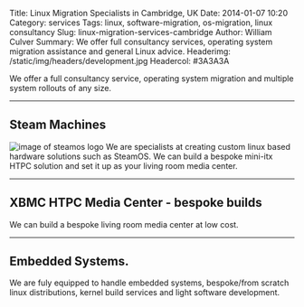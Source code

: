 Title: Linux Migration Specialists in Cambridge, UK
Date: 2014-01-07 10:20
Category: services
Tags: linux, software-migration, os-migration, linux  consultancy
Slug: linux-migration-services-cambridge
Author: William Culver
Summary: We offer full consultancy services, operating system migration assistance and general Linux advice.
Headerimg: /static/img/headers/development.jpg
Headercol: #3A3A3A


We offer a full consultancy service, operating system migration and multiple system rollouts of any size.

---------------

## Steam Machines
![image of steamos logo](/static/img/SteamOS_Logo.png "SteamOS Logo")
We are specialists at creating custom linux based hardware solutions such as SteamOS.
We can build a bespoke mini-itx HTPC solution and set it up as your living room media center.

--------------

## XBMC HTPC Media Center - bespoke builds
We can build a bespoke living room media center at low cost.

---------------

## Embedded Systems.
We are fuly equipped to handle embedded systems, bespoke/from scratch linux distributions, kernel build services and light software development.

